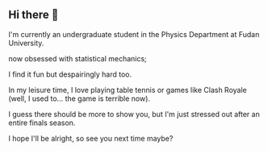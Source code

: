 ## Hi there 👋

<!--
**Phrell/Phrell** is a ✨ _special_ ✨ repository because its `README.md` (this file) appears on your GitHub profile.

Here are some ideas to get you started:

- 🔭 I’m currently working on ...
- 🌱 I’m currently learning ...
- 👯 I’m looking to collaborate on ...
- 🤔 I’m looking for help with ...
- 💬 Ask me about ...
- 📫 How to reach me: ...
- 😄 Pronouns: ...
- ⚡ Fun fact: ...
-->

I'm currently an undergraduate student in the Physics Department at Fudan University. 

now obsessed with statistical mechanics; 

I find it fun but despairingly hard too. 

In my leisure time, I love playing table tennis or games like Clash Royale (well, I used to... the game is terrible now). 

I guess there should be more to show you, but I'm just stressed out after an entire finals season. 

I hope I'll be alright, so see you next time maybe?


